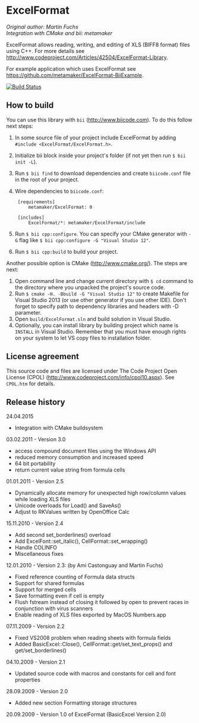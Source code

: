 ExcelFormat
===========

*Original author: Martin Fuchs*  
*Integration with CMake and bii: metamaker*

ExcelFormat allows reading, writing, and editing of XLS (BIFF8 format) files using C++. For more details see <http://www.codeproject.com/Articles/42504/ExcelFormat-Library>.

For example application which uses ExcelFormat see <https://github.com/metamaker/ExcelFormat-BiiExample>. 

[![Build Status](https://webapi.biicode.com/v1/badges/metamaker/metamaker/ExcelFormat/master)](https://www.biicode.com/metamaker/ExcelFormat)

How to build
------------

You can use this library with `bii` (<http://www.biicode.com>). To do this follow next steps:

1. In some source file of your project include ExcelFormat by adding `#include <ExcelFormat/ExcelFormat.h>`.
2. Initialize bii block inside your project's folder (if not yet then run `$ bii init -L`).
3. Run `$ bii find` to download dependencies and create `biicode.conf` file in the root of your project.
4. Wire dependencies to `biicode.conf`:

        [requirements]
	        metamaker/ExcelFormat: 0

        [includes]
            ExcelFormat/*: metamaker/ExcelFormat/include

5. Run `$ bii cpp:configure`. You can specify your CMake generator with `-G` flag like `$ bii cpp:configure -G "Visual Studio 12"`.
6. Run `$ bii cpp:build` to build your project.

Another possible option is CMake (<http://www.cmake.org/>). The steps are next:

1. Open command line and change current directory with `$ cd` command to the directory where you unpacked the project's source code.
2. Run `$ cmake -H. -Bbuild -G "Visual Studio 12"` to create Makefile for Visual Studio 2013 (or use other generator if you use other IDE). Don't forget to specify path to dependency libraries and headers with -D parameter.
3. Open `build/ExcelFormat.sln` and build solution in Visual Studio.
4. Optionally, you can install library by building project which name is `INSTALL` in Visual Studio. Remember that you must have enough rights on your system to let VS copy files to installation folder.

License agreement
-----------------

This source code and files are licensed under The Code Project Open License (CPOL) (<http://www.codeproject.com/info/cpol10.aspx>). See `CPOL.htm` for details.

Release history
---------------

24.04.2015
- Integration with CMake buildsystem

03.02.2011 - Version 3.0
- access compound document files using the Windows API
- reduced memory consumption and increased speed
- 64 bit portability
- return current value string from formula cells

01.01.2011 - Version 2.5
- Dynamically allocate memory for unexpected high row/column values while loading XLS files
- Unicode overloads for Load() and SaveAs()
- Adjust to RKValues written by OpenOffice Calc

15.11.2010 - Version 2.4
- Add second set_borderlines() overload
- Add ExcelFont::set_italic(), CellFormat::set_wrapping()
- Handle COLINFO
- Miscellaneous fixes

12.01.2010 - Version 2.3: (by Ami Castonguay and Martin Fuchs)
- Fixed reference counting of Formula data structs
- Support for shared formulas
- Support for merged cells
- Save formatting even if cell is empty
- Flush fstream instead of closing it followed by open to prevent races in conjunction with virus scanners
- Enable reading of XLS files exported by MacOS Numbers.app

07.11.2009 - Version 2.2
- Fixed VS2008 problem when reading sheets with formula fields
- Added BasicExcel::Close(), CellFormat::get/set_text_props() and get/set_borderlines()

04.10.2009 - Version 2.1
- Updated source code with macros and constants for cell and font properties

28.09.2009 - Version 2.0
- Added new section Formatting storage structures

20.09.2009 - Version 1.0 of ExcelFormat (BasicExcel Version 2.0)

